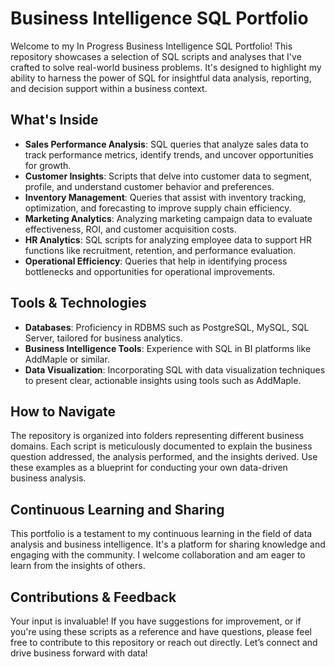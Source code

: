 # Business Intelligence SQL Portfolio

Welcome to my In Progress Business Intelligence SQL Portfolio! This repository showcases a selection of SQL scripts and analyses that I've crafted to solve real-world business problems. It's designed to highlight my ability to harness the power of SQL for insightful data analysis, reporting, and decision support within a business context.

## What's Inside

- **Sales Performance Analysis**: SQL queries that analyze sales data to track performance metrics, identify trends, and uncover opportunities for growth.
- **Customer Insights**: Scripts that delve into customer data to segment, profile, and understand customer behavior and preferences.
- **Inventory Management**: Queries that assist with inventory tracking, optimization, and forecasting to improve supply chain efficiency.
- **Marketing Analytics**: Analyzing marketing campaign data to evaluate effectiveness, ROI, and customer acquisition costs.
- **HR Analytics**: SQL scripts for analyzing employee data to support HR functions like recruitment, retention, and performance evaluation.
- **Operational Efficiency**: Queries that help in identifying process bottlenecks and opportunities for operational improvements.

## Tools & Technologies

- **Databases**: Proficiency in RDBMS such as PostgreSQL, MySQL, SQL Server, tailored for business analytics.
- **Business Intelligence Tools**: Experience with SQL in BI platforms like AddMaple or similar.
- **Data Visualization**: Incorporating SQL with data visualization techniques to present clear, actionable insights using tools such as AddMaple.

## How to Navigate

The repository is organized into folders representing different business domains. Each script is meticulously documented to explain the business question addressed, the analysis performed, and the insights derived. Use these examples as a blueprint for conducting your own data-driven business analysis.

## Continuous Learning and Sharing

This portfolio is a testament to my continuous learning in the field of data analysis and business intelligence. It's a platform for sharing knowledge and engaging with the community. I welcome collaboration and am eager to learn from the insights of others.

## Contributions & Feedback

Your input is invaluable! If you have suggestions for improvement, or if you're using these scripts as a reference and have questions, please feel free to contribute to this repository or reach out directly. Let’s connect and drive business forward with data!
